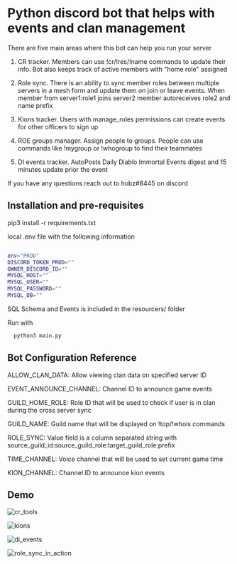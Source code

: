 
# Python discord bot that helps with events and clan management


There are five main areas where this bot can help you run your server
1. CR tracker. Members can use !cr/!res/!name commands to update their info. Bot also keeps track of active members with "home role" assigned
  
2. Role sync. There is an ability to sync member roles between multiple servers in a mesh form and update them on join or leave events.
When member from server1:role1 joins server2 member autoreceives role2 and name prefix

3. Kions tracker. Users with manage_roles permissions can create events for other officers to sign up

4. ROE groups manager. Assign people to groups. People can use commands like !mygroup or !whogroup to find their teammates

5. DI events tracker. AutoPosts Daily Diablo Immortal Events digest and 15 minutes update prior the event

If you have any questions reach out to hobz#8445 on discord
         



## Installation and pre-requisites

pip3 install -r requirements.txt


local .env file with the following information
```bash

env="PROD"
DISCORD_TOKEN_PROD=""
OWNER_DISCORD_ID=""
MYSQL_HOST=""
MYSQL_USER=""
MYSQL_PASSWORD=""
MYSQL_DB=""
```

SQL Schema and Events is  included in the resourcers/ folder

Run with 
```bash
  python3 main.py
```
    


## Bot Configuration Reference
ALLOW_CLAN_DATA: Allow viewing clan data on specified server ID

EVENT_ANNOUNCE_CHANNEL: Channel ID to announce game events

GUILD_HOME_ROLE: Role ID that will be used to check if user is in clan during the cross server sync

GUILD_NAME: Guild name that will be displayed on !top/!whois commands  

ROLE_SYNC: Value field is a column separated string with source_guild_id:source_guild_role:target_guild_role:prefix

TIME_CHANNEL: Voice channel that will be used to set current game time

KION_CHANNEL: Channel ID to announce kion events
## Demo


![cr_tools](https://i.imgur.com/Gh47gRE.png)

![kions](https://i.imgur.com/xK9ngvj.png)

![di_events](https://i.imgur.com/hXO8DjI.png)

![role_sync_in_action](https://i.imgur.com/Apv5Jlb.png)


